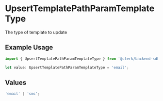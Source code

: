 # UpsertTemplatePathParamTemplateType

The type of template to update

## Example Usage

```typescript
import { UpsertTemplatePathParamTemplateType } from '@clerk/backend-sdk/models/operations';

let value: UpsertTemplatePathParamTemplateType = 'email';
```

## Values

```typescript
'email' | 'sms';
```
